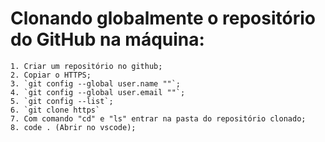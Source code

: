 # Clonando globalmente o repositório do GitHub na máquina:
    1. Criar um repositório no github;
    2. Copiar o HTTPS;
    3. `git config --global user.name ""`;
    4. `git config --global user.email ""`;
    5. `git config --list`;
    6. `git clone https`
    7. Com comando "cd" e "ls" entrar na pasta do repositório clonado;
    8. code . (Abrir no vscode);
